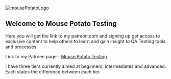 
![mousePotatoLogo](https://github.com/RobBrowning/Mouse-Potato-Testing/blob/master/images/Logo.JPG)


## Welcome to Mouse Potato Testing

Here you will get the link to my patreon.com and signing up get access to exclusive content to help others to learn and gain insight to QA Testing tools and processes.

Link to my Patroen page - [Mouse Potato Testing]

[Mouse Potato Testing]: <https://www.patreon.com/mousepotato>

I have three tiers currently aimed at beginners, intermediates and advanced. Each states the difference between each tier.


